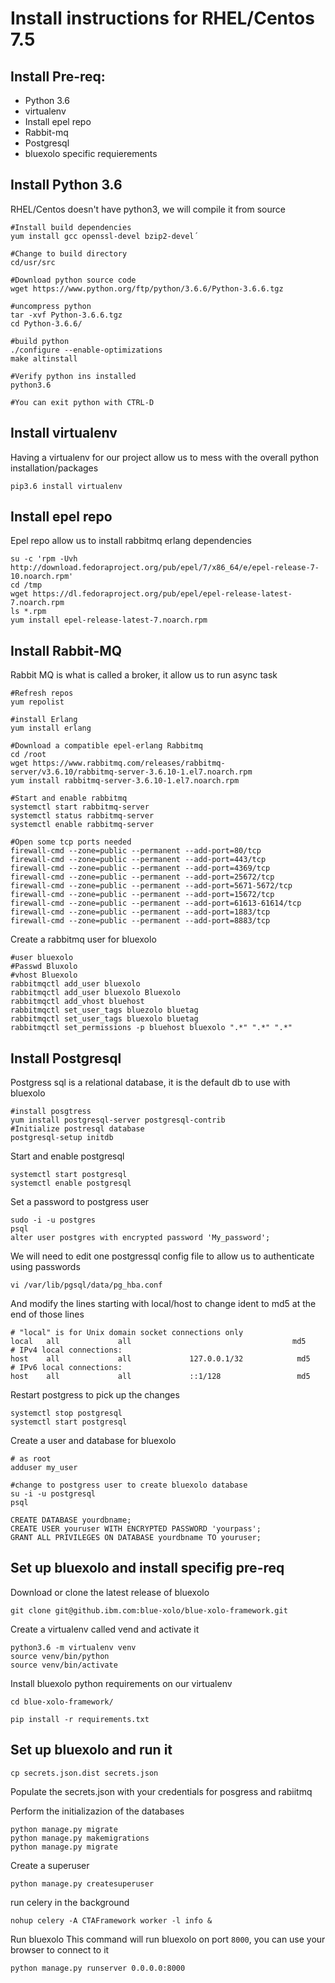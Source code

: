 # Install instructions for RHEL/Centos 7.5

## Install Pre-req:


* Python 3.6
* virtualenv
* Install epel repo
* Rabbit-mq
* Postgresql
* bluexolo specific requierements

## Install Python 3.6

RHEL/Centos doesn't have python3, we will compile it from source

```
#Install build dependencies
yum install gcc openssl-devel bzip2-devel´

#Change to build directory
cd/usr/src

#Download python source code
wget https://www.python.org/ftp/python/3.6.6/Python-3.6.6.tgz

#uncompress python
tar -xvf Python-3.6.6.tgz
cd Python-3.6.6/

#build python
./configure --enable-optimizations
make altinstall

#Verify python ins installed
python3.6

#You can exit python with CTRL-D
```

## Install virtualenv
Having a virtualenv for our project allow us to mess with the overall python installation/packages

```
pip3.6 install virtualenv
```

## Install epel repo

Epel repo allow us to install rabbitmq erlang dependencies

```
su -c 'rpm -Uvh http://download.fedoraproject.org/pub/epel/7/x86_64/e/epel-release-7-10.noarch.rpm'
cd /tmp
wget https://dl.fedoraproject.org/pub/epel/epel-release-latest-7.noarch.rpm
ls *.rpm
yum install epel-release-latest-7.noarch.rpm
```

## Install Rabbit-MQ
Rabbit MQ is what is called a broker, it allow us to run async task

```
#Refresh repos
yum repolist

#install Erlang
yum install erlang

#Download a compatible epel-erlang Rabbitmq
cd /root
wget https://www.rabbitmq.com/releases/rabbitmq-server/v3.6.10/rabbitmq-server-3.6.10-1.el7.noarch.rpm
yum install rabbitmq-server-3.6.10-1.el7.noarch.rpm

#Start and enable rabbitmq
systemctl start rabbitmq-server
systemctl status rabbitmq-server
systemctl enable rabbitmq-server

#Open some tcp ports needed
firewall-cmd --zone=public --permanent --add-port=80/tcp
firewall-cmd --zone=public --permanent --add-port=443/tcp
firewall-cmd --zone=public --permanent --add-port=4369/tcp
firewall-cmd --zone=public --permanent --add-port=25672/tcp
firewall-cmd --zone=public --permanent --add-port=5671-5672/tcp
firewall-cmd --zone=public --permanent --add-port=15672/tcp
firewall-cmd --zone=public --permanent --add-port=61613-61614/tcp
firewall-cmd --zone=public --permanent --add-port=1883/tcp
firewall-cmd --zone=public --permanent --add-port=8883/tcp

```

Create a rabbitmq user for bluexolo

```
#user bluexolo
#Passwd Bluxolo
#vhost Bluexolo
rabbitmqctl add_user bluexolo
rabbitmqctl add_user bluexolo Bluexolo
rabbitmqctl add_vhost bluehost
rabbitmqctl set_user_tags bluezolo bluetag
rabbitmqctl set_user_tags bluexolo bluetag
rabbitmqctl set_permissions -p bluehost bluexolo ".*" ".*" ".*"

```

## Install Postgresql
Postgress sql is a relational database, it is the default db to use with bluexolo

```
#install posgtress
yum install postgresql-server postgresql-contrib
#Initialize postresql database
postgresql-setup initdb
```

Start and enable postgresql

```
systemctl start postgresql
systemctl enable postgresql
```


Set a password to postgress user
```
sudo -i -u postgres
psql
alter user postgres with encrypted password 'My_password';
```

We will need to edit one postgressql config file to allow us to authenticate using passwords

```
vi /var/lib/pgsql/data/pg_hba.conf
```

And modify the lines starting with local/host to change ident to md5 at the end of those lines

```
# "local" is for Unix domain socket connections only
local   all             all                                    md5
# IPv4 local connections:
host    all             all             127.0.0.1/32            md5
# IPv6 local connections:
host    all             all             ::1/128                 md5
```

Restart postgress to pick up the changes

```
systemctl stop postgresql
systemctl start postgresql
```


Create a user and database for bluexolo

```
# as root
adduser my_user

#change to postgress user to create bluexolo database
su -i -u postgresql
psql

CREATE DATABASE yourdbname;
CREATE USER youruser WITH ENCRYPTED PASSWORD 'yourpass';
GRANT ALL PRIVILEGES ON DATABASE yourdbname TO youruser;

```


## Set up bluexolo and install specifig pre-req


Download or clone the latest release of bluexolo

```
git clone git@github.ibm.com:blue-xolo/blue-xolo-framework.git
```

Create a virtualenv called vend and activate it

```
python3.6 -m virtualenv venv
source venv/bin/python
source venv/bin/activate
```

Install bluexolo python requirements on our virtualenv

```
cd blue-xolo-framework/

pip install -r requirements.txt
```

## Set up bluexolo and run it
```
cp secrets.json.dist secrets.json

```
Populate the secrets.json with your credentials for posgress and rabiitmq


Perform the initializazion of the databases

```
python manage.py migrate
python manage.py makemigrations
python manage.py migrate
```

Create a superuser

```
python manage.py createsuperuser
```

run celery in the background

```
nohup celery -A CTAFramework worker -l info &
```

Run bluexolo
This command will run bluexolo on port `8000`, you can use your browser to connect to it

```
python manage.py runserver 0.0.0.0:8000
```
